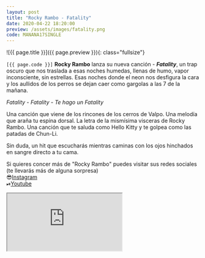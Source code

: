 ```yaml
---
layout: post
title: "Rocky Rambo - Fatality"
date: 2020-04-22 18:20:00
preview: /assets/images/fatality.png
code: MANANA17SINGLE
---
```


![{{ page.title }}]({{ page.preview }}){: class="fullsize"}

`[{{ page.code }}]` **Rocky Rambo** lanza su nueva canción - ***Fatality***, un trap oscuro que nos traslada a esas noches humedas, llenas de humo, vapor inconsciente, sin estrellas. Esas noches donde el neon nos desfigura la cara y los aullidos de los perros se dejan caer como gargolas a las 7 de la mañana.

*Fatality - Fatality - Te hago un Fatality*

Una canción que viene de los rincones de los cerros de Valpo.
Una melodía que araña tu espina dorsal.
La letra de la mismísima visceras de Rocky Rambo.
Una canción que te saluda como Hello Kitty y te golpea como las patadas de Chun-Li.

Sin duda, un hit que escucharás mientras caminas con los ojos hinchados en sangre directo a tu cama.

Si quieres concer más de "Rocky Rambo" puedes visitar sus redes sociales (te llevarás más de alguna sorpresa)
<br>😎[Instagram](https://www.instagram.com/rockyramb0/)
<br>⏯[Youtube](https://www.youtube.com/channel/UCAy9f7nwRSGbGAr3g8RKNXA)

<div class="youtube-wrapper">
  <iframe src="https://www.youtube.com/embed/166LutTk1Mo" allowfullscreen></iframe>
</div>
